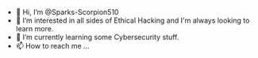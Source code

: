 - 👋 Hi, I’m @Sparks-Scorpion510
- 👀 I’m interested in all sides of Ethical Hacking and I'm always looking to learn more.
- 🌱 I’m currently learning some Cybersecurity stuff.
- 📫 How to reach me ...

<!---
Sparks-Scorpion510/Sparks-Scorpion510 is a ✨ special ✨ repository because its `README.md` (this file) appears on your GitHub profile.
You can click the Preview link to take a look at your changes.
--->
